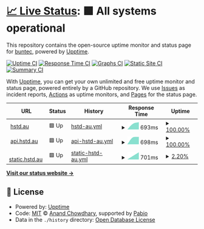 # [📈 Live Status](https://buntecau.github.io/upptime-hosted): <!--live status--> **🟩 All systems operational**

This repository contains the open-source uptime monitor and status page for [buntec](https://buntecau.github.io/upptime-hosted), powered by [Upptime](https://github.com/upptime/upptime).

[![Uptime CI](https://github.com/buntecau/upptime-hosted/workflows/Uptime%20CI/badge.svg)](https://github.com/buntecau/upptime-hosted/actions?query=workflow%3A%22Uptime+CI%22)
[![Response Time CI](https://github.com/buntecau/upptime-hosted/workflows/Response%20Time%20CI/badge.svg)](https://github.com/buntecau/upptime-hosted/actions?query=workflow%3A%22Response+Time+CI%22)
[![Graphs CI](https://github.com/buntecau/upptime-hosted/workflows/Graphs%20CI/badge.svg)](https://github.com/buntecau/upptime-hosted/actions?query=workflow%3A%22Graphs+CI%22)
[![Static Site CI](https://github.com/buntecau/upptime-hosted/workflows/Static%20Site%20CI/badge.svg)](https://github.com/buntecau/upptime-hosted/actions?query=workflow%3A%22Static+Site+CI%22)
[![Summary CI](https://github.com/buntecau/upptime-hosted/workflows/Summary%20CI/badge.svg)](https://github.com/buntecau/upptime-hosted/actions?query=workflow%3A%22Summary+CI%22)

With [Upptime](https://upptime.js.org), you can get your own unlimited and free uptime monitor and status page, powered entirely by a GitHub repository. We use [Issues](https://github.com/buntecau/upptime-hosted/issues) as incident reports, [Actions](https://github.com/buntecau/upptime-hosted/actions) as uptime monitors, and [Pages](https://buntecau.github.io/upptime-hosted) for the status page.

<!--start: status pages-->
<!-- This summary is generated by Upptime (https://github.com/upptime/upptime) -->
<!-- Do not edit this manually, your changes will be overwritten -->
<!-- prettier-ignore -->
| URL | Status | History | Response Time | Uptime |
| --- | ------ | ------- | ------------- | ------ |
| <img alt="" src="https://icons.duckduckgo.com/ip3/hstd.au.ico" height="13"> [hstd.au](https://hstd.au) | 🟩 Up | [hstd-au.yml](https://github.com/buntecau/upptime-hosted/commits/HEAD/history/hstd-au.yml) | <details><summary><img alt="Response time graph" src="./graphs/hstd-au/response-time-week.png" height="20"> 693ms</summary><br><a href="https://buntecau.github.io/upptime-hosted/history/hstd-au"><img alt="Response time 693" src="https://img.shields.io/endpoint?url=https%3A%2F%2Fraw.githubusercontent.com%2Fbuntecau%2Fupptime-hosted%2FHEAD%2Fapi%2Fhstd-au%2Fresponse-time.json"></a><br><a href="https://buntecau.github.io/upptime-hosted/history/hstd-au"><img alt="24-hour response time 693" src="https://img.shields.io/endpoint?url=https%3A%2F%2Fraw.githubusercontent.com%2Fbuntecau%2Fupptime-hosted%2FHEAD%2Fapi%2Fhstd-au%2Fresponse-time-day.json"></a><br><a href="https://buntecau.github.io/upptime-hosted/history/hstd-au"><img alt="7-day response time 693" src="https://img.shields.io/endpoint?url=https%3A%2F%2Fraw.githubusercontent.com%2Fbuntecau%2Fupptime-hosted%2FHEAD%2Fapi%2Fhstd-au%2Fresponse-time-week.json"></a><br><a href="https://buntecau.github.io/upptime-hosted/history/hstd-au"><img alt="30-day response time 693" src="https://img.shields.io/endpoint?url=https%3A%2F%2Fraw.githubusercontent.com%2Fbuntecau%2Fupptime-hosted%2FHEAD%2Fapi%2Fhstd-au%2Fresponse-time-month.json"></a><br><a href="https://buntecau.github.io/upptime-hosted/history/hstd-au"><img alt="1-year response time 693" src="https://img.shields.io/endpoint?url=https%3A%2F%2Fraw.githubusercontent.com%2Fbuntecau%2Fupptime-hosted%2FHEAD%2Fapi%2Fhstd-au%2Fresponse-time-year.json"></a></details> | <details><summary><a href="https://buntecau.github.io/upptime-hosted/history/hstd-au">100.00%</a></summary><a href="https://buntecau.github.io/upptime-hosted/history/hstd-au"><img alt="All-time uptime 100.00%" src="https://img.shields.io/endpoint?url=https%3A%2F%2Fraw.githubusercontent.com%2Fbuntecau%2Fupptime-hosted%2FHEAD%2Fapi%2Fhstd-au%2Fuptime.json"></a><br><a href="https://buntecau.github.io/upptime-hosted/history/hstd-au"><img alt="24-hour uptime 100.00%" src="https://img.shields.io/endpoint?url=https%3A%2F%2Fraw.githubusercontent.com%2Fbuntecau%2Fupptime-hosted%2FHEAD%2Fapi%2Fhstd-au%2Fuptime-day.json"></a><br><a href="https://buntecau.github.io/upptime-hosted/history/hstd-au"><img alt="7-day uptime 100.00%" src="https://img.shields.io/endpoint?url=https%3A%2F%2Fraw.githubusercontent.com%2Fbuntecau%2Fupptime-hosted%2FHEAD%2Fapi%2Fhstd-au%2Fuptime-week.json"></a><br><a href="https://buntecau.github.io/upptime-hosted/history/hstd-au"><img alt="30-day uptime 100.00%" src="https://img.shields.io/endpoint?url=https%3A%2F%2Fraw.githubusercontent.com%2Fbuntecau%2Fupptime-hosted%2FHEAD%2Fapi%2Fhstd-au%2Fuptime-month.json"></a><br><a href="https://buntecau.github.io/upptime-hosted/history/hstd-au"><img alt="1-year uptime 100.00%" src="https://img.shields.io/endpoint?url=https%3A%2F%2Fraw.githubusercontent.com%2Fbuntecau%2Fupptime-hosted%2FHEAD%2Fapi%2Fhstd-au%2Fuptime-year.json"></a></details>
| <img alt="" src="https://icons.duckduckgo.com/ip3/api.hstd.au.ico" height="13"> [api.hstd.au](https://api.hstd.au/health) | 🟩 Up | [api-hstd-au.yml](https://github.com/buntecau/upptime-hosted/commits/HEAD/history/api-hstd-au.yml) | <details><summary><img alt="Response time graph" src="./graphs/api-hstd-au/response-time-week.png" height="20"> 698ms</summary><br><a href="https://buntecau.github.io/upptime-hosted/history/api-hstd-au"><img alt="Response time 698" src="https://img.shields.io/endpoint?url=https%3A%2F%2Fraw.githubusercontent.com%2Fbuntecau%2Fupptime-hosted%2FHEAD%2Fapi%2Fapi-hstd-au%2Fresponse-time.json"></a><br><a href="https://buntecau.github.io/upptime-hosted/history/api-hstd-au"><img alt="24-hour response time 698" src="https://img.shields.io/endpoint?url=https%3A%2F%2Fraw.githubusercontent.com%2Fbuntecau%2Fupptime-hosted%2FHEAD%2Fapi%2Fapi-hstd-au%2Fresponse-time-day.json"></a><br><a href="https://buntecau.github.io/upptime-hosted/history/api-hstd-au"><img alt="7-day response time 698" src="https://img.shields.io/endpoint?url=https%3A%2F%2Fraw.githubusercontent.com%2Fbuntecau%2Fupptime-hosted%2FHEAD%2Fapi%2Fapi-hstd-au%2Fresponse-time-week.json"></a><br><a href="https://buntecau.github.io/upptime-hosted/history/api-hstd-au"><img alt="30-day response time 698" src="https://img.shields.io/endpoint?url=https%3A%2F%2Fraw.githubusercontent.com%2Fbuntecau%2Fupptime-hosted%2FHEAD%2Fapi%2Fapi-hstd-au%2Fresponse-time-month.json"></a><br><a href="https://buntecau.github.io/upptime-hosted/history/api-hstd-au"><img alt="1-year response time 698" src="https://img.shields.io/endpoint?url=https%3A%2F%2Fraw.githubusercontent.com%2Fbuntecau%2Fupptime-hosted%2FHEAD%2Fapi%2Fapi-hstd-au%2Fresponse-time-year.json"></a></details> | <details><summary><a href="https://buntecau.github.io/upptime-hosted/history/api-hstd-au">100.00%</a></summary><a href="https://buntecau.github.io/upptime-hosted/history/api-hstd-au"><img alt="All-time uptime 100.00%" src="https://img.shields.io/endpoint?url=https%3A%2F%2Fraw.githubusercontent.com%2Fbuntecau%2Fupptime-hosted%2FHEAD%2Fapi%2Fapi-hstd-au%2Fuptime.json"></a><br><a href="https://buntecau.github.io/upptime-hosted/history/api-hstd-au"><img alt="24-hour uptime 100.00%" src="https://img.shields.io/endpoint?url=https%3A%2F%2Fraw.githubusercontent.com%2Fbuntecau%2Fupptime-hosted%2FHEAD%2Fapi%2Fapi-hstd-au%2Fuptime-day.json"></a><br><a href="https://buntecau.github.io/upptime-hosted/history/api-hstd-au"><img alt="7-day uptime 100.00%" src="https://img.shields.io/endpoint?url=https%3A%2F%2Fraw.githubusercontent.com%2Fbuntecau%2Fupptime-hosted%2FHEAD%2Fapi%2Fapi-hstd-au%2Fuptime-week.json"></a><br><a href="https://buntecau.github.io/upptime-hosted/history/api-hstd-au"><img alt="30-day uptime 100.00%" src="https://img.shields.io/endpoint?url=https%3A%2F%2Fraw.githubusercontent.com%2Fbuntecau%2Fupptime-hosted%2FHEAD%2Fapi%2Fapi-hstd-au%2Fuptime-month.json"></a><br><a href="https://buntecau.github.io/upptime-hosted/history/api-hstd-au"><img alt="1-year uptime 100.00%" src="https://img.shields.io/endpoint?url=https%3A%2F%2Fraw.githubusercontent.com%2Fbuntecau%2Fupptime-hosted%2FHEAD%2Fapi%2Fapi-hstd-au%2Fuptime-year.json"></a></details>
| <img alt="" src="https://icons.duckduckgo.com/ip3/static.hstd.au.ico" height="13"> [static.hstd.au](https://static.hstd.au) | 🟩 Up | [static-hstd-au.yml](https://github.com/buntecau/upptime-hosted/commits/HEAD/history/static-hstd-au.yml) | <details><summary><img alt="Response time graph" src="./graphs/static-hstd-au/response-time-week.png" height="20"> 701ms</summary><br><a href="https://buntecau.github.io/upptime-hosted/history/static-hstd-au"><img alt="Response time 701" src="https://img.shields.io/endpoint?url=https%3A%2F%2Fraw.githubusercontent.com%2Fbuntecau%2Fupptime-hosted%2FHEAD%2Fapi%2Fstatic-hstd-au%2Fresponse-time.json"></a><br><a href="https://buntecau.github.io/upptime-hosted/history/static-hstd-au"><img alt="24-hour response time 701" src="https://img.shields.io/endpoint?url=https%3A%2F%2Fraw.githubusercontent.com%2Fbuntecau%2Fupptime-hosted%2FHEAD%2Fapi%2Fstatic-hstd-au%2Fresponse-time-day.json"></a><br><a href="https://buntecau.github.io/upptime-hosted/history/static-hstd-au"><img alt="7-day response time 701" src="https://img.shields.io/endpoint?url=https%3A%2F%2Fraw.githubusercontent.com%2Fbuntecau%2Fupptime-hosted%2FHEAD%2Fapi%2Fstatic-hstd-au%2Fresponse-time-week.json"></a><br><a href="https://buntecau.github.io/upptime-hosted/history/static-hstd-au"><img alt="30-day response time 701" src="https://img.shields.io/endpoint?url=https%3A%2F%2Fraw.githubusercontent.com%2Fbuntecau%2Fupptime-hosted%2FHEAD%2Fapi%2Fstatic-hstd-au%2Fresponse-time-month.json"></a><br><a href="https://buntecau.github.io/upptime-hosted/history/static-hstd-au"><img alt="1-year response time 701" src="https://img.shields.io/endpoint?url=https%3A%2F%2Fraw.githubusercontent.com%2Fbuntecau%2Fupptime-hosted%2FHEAD%2Fapi%2Fstatic-hstd-au%2Fresponse-time-year.json"></a></details> | <details><summary><a href="https://buntecau.github.io/upptime-hosted/history/static-hstd-au">2.20%</a></summary><a href="https://buntecau.github.io/upptime-hosted/history/static-hstd-au"><img alt="All-time uptime 2.20%" src="https://img.shields.io/endpoint?url=https%3A%2F%2Fraw.githubusercontent.com%2Fbuntecau%2Fupptime-hosted%2FHEAD%2Fapi%2Fstatic-hstd-au%2Fuptime.json"></a><br><a href="https://buntecau.github.io/upptime-hosted/history/static-hstd-au"><img alt="24-hour uptime 2.20%" src="https://img.shields.io/endpoint?url=https%3A%2F%2Fraw.githubusercontent.com%2Fbuntecau%2Fupptime-hosted%2FHEAD%2Fapi%2Fstatic-hstd-au%2Fuptime-day.json"></a><br><a href="https://buntecau.github.io/upptime-hosted/history/static-hstd-au"><img alt="7-day uptime 2.20%" src="https://img.shields.io/endpoint?url=https%3A%2F%2Fraw.githubusercontent.com%2Fbuntecau%2Fupptime-hosted%2FHEAD%2Fapi%2Fstatic-hstd-au%2Fuptime-week.json"></a><br><a href="https://buntecau.github.io/upptime-hosted/history/static-hstd-au"><img alt="30-day uptime 2.20%" src="https://img.shields.io/endpoint?url=https%3A%2F%2Fraw.githubusercontent.com%2Fbuntecau%2Fupptime-hosted%2FHEAD%2Fapi%2Fstatic-hstd-au%2Fuptime-month.json"></a><br><a href="https://buntecau.github.io/upptime-hosted/history/static-hstd-au"><img alt="1-year uptime 2.20%" src="https://img.shields.io/endpoint?url=https%3A%2F%2Fraw.githubusercontent.com%2Fbuntecau%2Fupptime-hosted%2FHEAD%2Fapi%2Fstatic-hstd-au%2Fuptime-year.json"></a></details>

<!--end: status pages-->

[**Visit our status website →**](https://buntecau.github.io/upptime-hosted)

## 📄 License

- Powered by: [Upptime](https://github.com/upptime/upptime)
- Code: [MIT](./LICENSE) © [Anand Chowdhary](https://anandchowdhary.com), supported by [Pabio](https://pabio.com)
- Data in the `./history` directory: [Open Database License](https://opendatacommons.org/licenses/odbl/1-0/)
